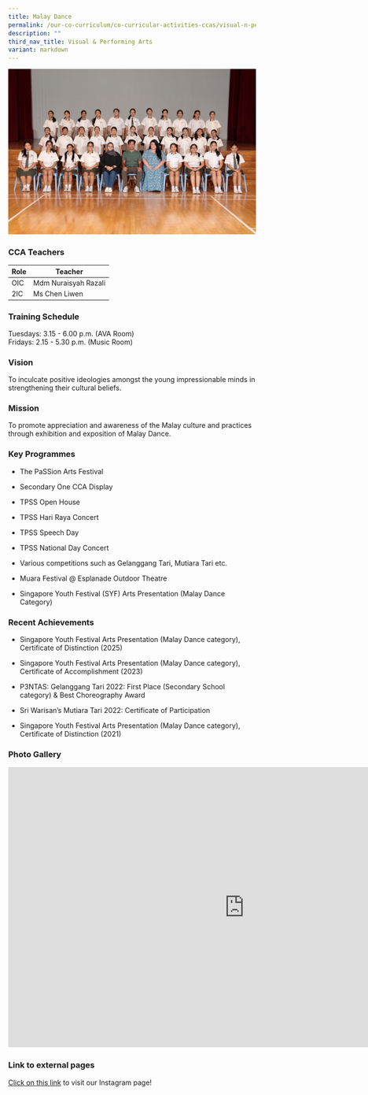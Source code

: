 ```yaml
---
title: Malay Dance
permalink: /our-co-curriculum/co-curricular-activities-ccas/visual-n-performing-arts/malay-dance/
description: ""
third_nav_title: Visual & Performing Arts
variant: markdown
---
```

![](/images/Malay_Dance.jpg)

### CCA Teachers

| Role | Teacher |
|---|---|
| OIC | Mdm Nuraisyah Razali |
| 2IC | Ms Chen Liwen |

### Training Schedule 
Tuesdays: 3.15 - 6.00 p.m. (AVA Room) <br>Fridays: 2.15 - 5.30 p.m. (Music Room)





### Vision
To inculcate positive ideologies amongst the young impressionable minds in strengthening their cultural beliefs.

### Mission 
To promote appreciation and awareness of the Malay culture and practices through exhibition and exposition of Malay Dance.

### Key Programmes


*   The PaSSion Arts Festival
    
*   Secondary One CCA Display
    
*   TPSS Open House
    
*   TPSS Hari Raya Concert
    
*   TPSS Speech Day
    
*   TPSS National Day Concert
    
*   Various competitions such as Gelanggang Tari, Mutiara Tari etc.
    
*   Muara Festival @ Esplanade Outdoor Theatre
    
*   Singapore Youth Festival (SYF) Arts Presentation (Malay Dance Category)

### Recent Achievements

*   Singapore Youth Festival Arts Presentation (Malay Dance category), Certificate of Distinction (2025)
    
*   Singapore Youth Festival Arts Presentation (Malay Dance category), Certificate of Accomplishment (2023)
    
*   P3NTAS: Gelanggang Tari 2022: First Place (Secondary School category) &amp; Best Choreography Award
    
*   Sri Warisan’s Mutiara Tari 2022: Certificate of Participation
    
*   Singapore Youth Festival Arts Presentation (Malay Dance category), Certificate of Distinction (2021)
    
    

### Photo Gallery

<iframe allowfullscreen="true" height="569" width="960" frameborder="0" src="https://docs.google.com/presentation/d/e/2PACX-1vSR8vv6yC0iA5XrjvZqDHGInc1DL6ez6t6a-VPAK_IlDHLX_mVQ7qRG6-wW492wViaOfSGfqknhOQkb/pubembed?start=true&amp;loop=true&amp;delayms=3000"></iframe>


### Link to external pages
[Click on this link](https://www.instagram.com/tpss.malaydance/?igshid=MzRlODBiNWFlZA%3D%3D) to visit our Instagram page! 